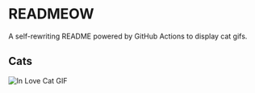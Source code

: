# READMEOW

A self-rewriting README powered by GitHub Actions to display cat gifs.

## Cats

![In Love Cat GIF](https://media1.giphy.com/media/MDJ9IbxxvDUQM/200.gif?cid=9acd02daqt6ykevjlyl0e0y93qww6ig8rr8vtze95fiq4vr4&ep=v1_gifs_search&rid=200.gif&ct=g)
